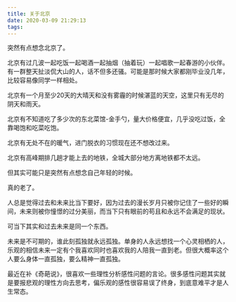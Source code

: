 ```yaml
---
title: 关于北京
date: 2020-03-09 21:29:13
tags:
---
```


突然有点想念北京了。

北京有过几波一起吃饭一起喝酒一起抽烟（抽着玩）一起唱歌一起春游的小伙伴。有一群整天扯淡侃大山的人，话不但多还骚。可能是那时候大家都刚毕业没几年，比较容易像同学一样相处。

北京有一个月至少20天的大晴天和没有雾霾的时候湛蓝的天空，这里只有无尽的阴天和雨天。

北京有不知道吃了多少次的东北菜馆-金手勺，量大价格便宜，几乎没吃过饭，全靠喝饱和吃菜吃饱。

北京有无处不在的暖气，进门脱衣的习惯现在还不想改过来。

北京有高峰期排几趟才能上去的地铁，全城大部分地方离地铁都不太远。

但其实可能只是突然有点想念自己年轻的时候。

真的老了。

人总是觉得过去和未来比当下要好，因为过去的漫长岁月只被你记住了一些好的瞬间，未来则被你憧憬的过分美丽，而当下只有眼前的苟且和永远不会满足的现状。

可当下其实和过去未来是同一个东西。

未来是不可期的，谁此刻孤独就永远孤独。单身的人永远想找一个心灵相栖的人，乐观的相信未来一定有个我喜欢同时也喜欢我的人陪我一直到老。但很大概率这个人要么身体一直孤独，要么精神一直孤独。

最近在补《奇葩说》，很喜欢一些理性分析感性问题的言论。很多感性问题其实就是要报悲观的理性方向去思考，偏乐观的感性很容易误了终身，到底意难平才是人生常态。
